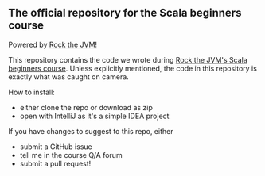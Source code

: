 
## The official repository for the Scala beginners course

Powered by [Rock the JVM!](rockthejvm.com)

This repository contains the code we wrote during  [Rock the JVM's Scala beginners course](https://rockthejvm.com/course/scala). Unless explicitly mentioned, the code in this repository is exactly what was caught on camera.

How to install:
- either clone the repo or download as zip
- open with IntelliJ as it's a simple IDEA project

If you have changes to suggest to this repo, either
- submit a GitHub issue
- tell me in the course Q/A forum
- submit a pull request!
